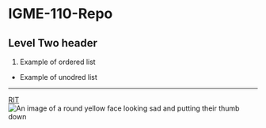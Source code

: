 # IGME-110-Repo
## Level Two header 
1. Example of ordered list
- Example of unodred list
---
[RIT](https://www.rit.edu/)
	![An image of a round yellow face looking sad and putting their thumb down]([image.jpg](https://www.shutterstock.com/shutterstock/videos/697813/thumb/1.jpg))
